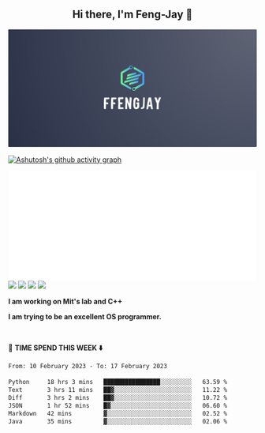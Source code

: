 <h2 align="center"> Hi there, I'm Feng-Jay 👋 </h2>  

![](https://github.com/Feng-Jay/DataStruct/blob/master/Image/1.png)  

[![Ashutosh's github activity graph](https://activity-graph.herokuapp.com/graph?username=Feng-Jay&theme=github)](https://github.com/ashutosh00710/github-readme-activity-graph)



<img src='/metrics.plugin.achievements.compact.svg' align='right' />

![](https://visitor-badge.glitch.me/badge?page_id=Feng-Jay.readme)
![](https://img.shields.io/badge/Concentrate-Cpp-blue)
![](https://img.shields.io/badge/Rust-primer-orange)
![](https://img.shields.io/badge/Target-OS-9cf)  

<p align="left"><b>
I am working on Mit's lab and C++

I am trying to be an excellent OS programmer. 
</b></p>
<!-- ![Achievement]() -->

<!-- <img align="right" src="https://github-readme-stats.vercel.app/api?username=Feng-Jay&show_icons=true&icon_color=CE1D2D&text_color=718096&bg_color=ffffff&hide_title=true" /> -->
<!-- ![Calendar]() -->
<!-- <img src='/metrics.plugin.isocalendar.fullyear.svg' align='center' />   -->
<!-- 
<img src='metrics.plugin.stargazers.svg' align='right' width='200' height='200'> -->

&emsp;

<!-- ![Metrics](/github-metrics.svg) -->

📘 **TIME SPEND THIS WEEK ⬇️**
<!--START_SECTION:waka-->

```text
From: 10 February 2023 - To: 17 February 2023

Python     18 hrs 3 mins   ████████████████░░░░░░░░░   63.59 %
Text       3 hrs 11 mins   ██▓░░░░░░░░░░░░░░░░░░░░░░   11.22 %
Diff       3 hrs 2 mins    ██▓░░░░░░░░░░░░░░░░░░░░░░   10.72 %
JSON       1 hr 52 mins    █▓░░░░░░░░░░░░░░░░░░░░░░░   06.60 %
Markdown   42 mins         ▓░░░░░░░░░░░░░░░░░░░░░░░░   02.52 %
Java       35 mins         ▓░░░░░░░░░░░░░░░░░░░░░░░░   02.06 %
```

<!--END_SECTION:waka-->

